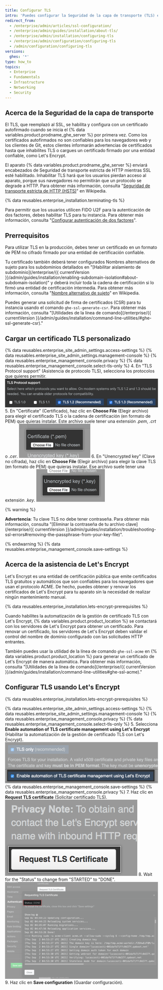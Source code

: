 ```yaml
---
title: Configurar TLS
intro: 'Puedes configurar la Seguridad de la capa de transporte (TLS) en {% data variables.product.product_location %} para poder usar un certificado firmado por una entidad de certificación confiable.'
redirect_from:
  - /enterprise/admin/articles/ssl-configuration/
  - /enterprise/admin/guides/installation/about-tls/
  - /enterprise/admin/installation/configuring-tls
  - /enterprise/admin/configuration/configuring-tls
  - /admin/configuration/configuring-tls
versions:
  ghes: '*'
type: how_to
topics:
  - Enterprise
  - Fundamentals
  - Infrastructure
  - Networking
  - Security
---
```


## Acerca de la Seguridad de la capa de transporte

El TLS, que reemplazó al SSL, se habilita y configura con un certificado autofirmado cuando se inicia el {% data variables.product.prodname_ghe_server %} por primera vez. Como los certificados autofirmados no son confiables para los navegadores web y los clientes de Git, estos clientes informarán advertencias de certificados hasta que inhabilites TLS o cargues un certificado firmado por una entidad confiable, como Let's Encrypt.

El aparato {% data variables.product.prodname_ghe_server %} enviará encabezados de Seguridad de transporte estricta de HTTP mientras SSL esté habilitado. Inhabilitar TLS hará que los usuarios pierdan acceso al aparato, porque sus navegadores no permitirán que un protocolo se degrade a HTTP. Para obtener más información, consulta "[Seguridad de transporte estricta de HTTP (HSTS)](https://en.wikipedia.org/wiki/HTTP_Strict_Transport_Security)" en Wikipedia.

{% data reusables.enterprise_installation.terminating-tls %}

Para permitir que los usuarios utilicen FIDO U2F para la autenticación de dos factores, debes habilitar TLS para tu instancia. Para obtener más información, consulta "[Configurar autenticación de dos factores](/articles/configuring-two-factor-authentication)".

## Prerrequisitos

Para utilizar TLS en la producción, debes tener un certificado en un formato de PEM no cifrado firmado por una entidad de certificación confiable.

Tu certificado también deberá tener configurados Nombres alternativos de sujeto para los subdominios detallados en "[Habilitar aislamiento de subdominio](/enterprise/{{ currentVersion }}/admin/guides/installation/enabling-subdomain-isolation#about-subdomain-isolation)" y deberá incluir toda la cadena de certificación si lo firmó una entidad de certificación intermedia. Para obtener más información, consulta "[Nombre alternativo de sujeto](http://en.wikipedia.org/wiki/SubjectAltName)" en Wikipedia.

Puedes generar una solicitud de firma de certificados (CSR) para tu instancia usando el comando `ghe-ssl-generate-csr`. Para obtener más información, consulta "[Utilidades de la línea de comando](/enterprise/{{ currentVersion }}/admin/guides/installation/command-line-utilities/#ghe-ssl-generate-csr)."

## Cargar un certificado TLS personalizado

{% data reusables.enterprise_site_admin_settings.access-settings %}
{% data reusables.enterprise_site_admin_settings.management-console %}
{% data reusables.enterprise_management_console.privacy %}
{% data reusables.enterprise_management_console.select-tls-only %}
4. En "TLS Protocol support" (Asistencia de protocolo TLS), selecciona los protocolos que quieres permitir. ![Botones de radio con opciones para elegir protocolos TLS](/assets/images/enterprise/management-console/tls-protocol-support.png)
5. En "Certificate" (Certificado), haz clic en **Choose File** (Elegir archivo) para elegir el certificado TLS o la cadena de certificación (en formato de PEM) que quieras instalar. Este archivo suele tener una extensión *.pem*, *.crt* o *.cer*. ![Botón para encontrar archivo de certificado TLS](/assets/images/enterprise/management-console/install-tls-certificate.png)
6. En "Unencrypted key" (Clave no cifrada), haz clic en **Choose File** (Elegir archivo) para elegir la clave TLS (en formato de PEM) que quieras instalar. Ese archivo suele tener una extensión *.key*. ![Botón para encontrar archivo de clave TLS](/assets/images/enterprise/management-console/install-tls-key.png)

  {% warning %}

  **Advertencia**: Tu clave TLS no debe tener contraseña. Para obtener más información, consulta "[Eliminar la contraseña de tu archivo clave](/enterprise/{{ currentVersion }}/admin/guides/installation/troubleshooting-ssl-errors#removing-the-passphrase-from-your-key-file)".

  {% endwarning %}
{% data reusables.enterprise_management_console.save-settings %}

## Acerca de la asistencia de Let's Encrypt

Let's Encrypt es una entidad de certificación pública que emite certificados TLS gratuitos y automáticos que son confiables para los navegadores que usan el protocolo ACME. De hecho, puedes obtener y renovar los certificados de Let's Encrypt para tu aparato sin la necesidad de realizar ningún mantenimiento manual.

{% data reusables.enterprise_installation.lets-encrypt-prerequisites %}

Cuando habilites la automatización de la gestión de certificado TLS con Let's Encrypt, {% data variables.product.product_location %} se contactará con los servidores de Let's Encrypt para obtener un certificado. Para renovar un certificado, los servidores de Let's Encrypt deben validar el control del nombre de dominio configurado con las solicitudes HTTP entrantes.

También puedes usar la utilidad de la línea de comando `ghe-ssl-acme` en {% data variables.product.product_location %} para generar un certificado de Let's Encrypt de manera automática. Para obtener más información, consulta "[Utilidades de la línea de comando](/enterprise/{{ currentVersion }}/admin/guides/installation/command-line-utilities#ghe-ssl-acme)."

## Configurar TLS usando Let's Encrypt

{% data reusables.enterprise_installation.lets-encrypt-prerequisites %}

{% data reusables.enterprise_site_admin_settings.access-settings %}
{% data reusables.enterprise_site_admin_settings.management-console %}
{% data reusables.enterprise_management_console.privacy %}
{% data reusables.enterprise_management_console.select-tls-only %}
5. Selecciona **Enable automation of TLS certificate management using Let's Encrypt** (Habilitar la automatización de la gestión de certificado TLS con Let's Encrypt). ![Casilla de verificación para habilitar Let's Encrypt](/assets/images/enterprise/management-console/lets-encrypt-checkbox.png)
{% data reusables.enterprise_management_console.save-settings %}
{% data reusables.enterprise_management_console.privacy %}
7. Haz clic en **Request TLS certificate** (Solicitar certificado TLS). ![Botón para solicitar certificado TLS](/assets/images/enterprise/management-console/request-tls-button.png)
8. Wait for the "Status" to change from "STARTED" to "DONE". ![Let's Encrypt status](/assets/images/enterprise/management-console/lets-encrypt-status.png)
9. Haz clic en **Save configuration** (Guardar configuración).

